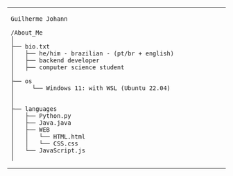 <table>
  <tr>
    <td style="width: 50%; vertical-align: top;">
      <p style="font-family: monospace; font-size: 16px;">
       
    Guilherme Johann

</p>

    /About_Me
    │
    ├── bio.txt
    │   ├── he/him - brazilian - (pt/br + english)
    │   ├── backend developer
    │   ├── computer science student
    │
    ├── os
    │     └── Windows 11: with WSL (Ubuntu 22.04)
    │
    │
    ├── languages
    │   ├── Python.py
    │   ├── Java.java
    │   ├── WEB
    │   │   └── HTML.html
    │   │   └── CSS.css
    │   └── JavaScript.js
    │


        
        
  </tr>
</table>

